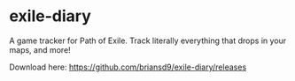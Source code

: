 # exile-diary
A game tracker for Path of Exile.  Track literally everything that drops in your maps, and more!

Download here: https://github.com/briansd9/exile-diary/releases
